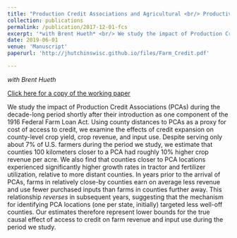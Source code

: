 ```yaml
---
title: "Production Credit Associations and Agricultural <br/> Productivity Change in the United States, 1920-1940"
collection: publications
permalink: /publication/2017-12-01-fcs
excerpt: '*with Brent Hueth* <br/> We study the impact of Production Credit Associations (PCAs) during the decade-long period shortly after their introduction as one component of the 1916 Federal Farm Loan Act. Using county distances to PCAs as a proxy for cost of access to credit, we examine the effects of credit expansion on county-level crop yield, crop revenue, and input use. Despite serving only about 7% of U.S. farmers during the period we study, we estimate that counties 100 kilometers closer to a PCA had roughly 10% higher crop revenue per acre. We also find that counties closer to PCA locations experienced significantly higher growth rates in tractor and fertilizer utilization, relative to more distant counties. In years prior to the arrival of PCAs, farms in relatively close-by counties earn on average less revenue and use fewer purchased inputs than farms in counties further away. This relationship *reverses* in subsequent years, suggesting that the mechanism for identifying PCA locations (one per state, initially) targeted less well-off counties. Our estimates therefore represent lower bounds for the true causal effect of access to credit on farm revenue and input use during the period we study.'
date: 2019-06-01
venue: 'Manuscript'
paperurl: 'http://jhutchinswisc.github.io/files/Farm_Credit.pdf'

---
```


*with Brent Hueth*

[Click here for a copy of the working paper](http://jhutchinswisc.github.io/files/Farm_Credit.pdf)

We study the impact of Production Credit Associations (PCAs) during the decade-long period shortly after their introduction as one component of the 1916 Federal Farm Loan Act. Using county distances to PCAs as a proxy for cost of access to credit, we examine the effects of credit expansion on county-level crop yield, crop revenue, and input use. Despite serving only about 7% of U.S. farmers during the period we study, we estimate that counties 100 kilometers closer to a PCA had roughly 10% higher crop revenue per acre. We also find that counties closer to PCA locations experienced significantly higher growth rates in tractor and fertilizer utilization, relative to more distant counties. In years prior to the arrival of PCAs, farms in relatively close-by counties earn on average less revenue and use fewer purchased inputs than farms in counties further away. This relationship *reverses* in subsequent years, suggesting that the mechanism for identifying PCA locations (one per state, initially) targeted less well-off counties. Our estimates therefore represent lower bounds for the true causal effect of access to credit on farm revenue and input use during the period we study.
